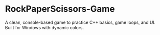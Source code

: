 # RockPaperScissors-Game
A clean, console-based game to practice C++ basics, game loops, and UI. Built for Windows with dynamic colors.
